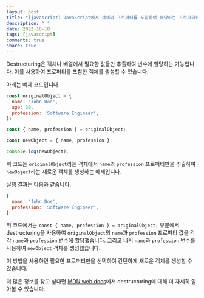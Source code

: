 ```yaml
---
layout: post
title: "[javascript] JavaScript에서 객체의 프로퍼티를 포함하여 해당하는 프로퍼티만 포함한 객체를 생성하는 방법에 대해 알려주세요."
description: " "
date: 2023-10-18
tags: [javascript]
comments: true
share: true
---
```


Destructuring은 객체나 배열에서 필요한 값들만 추출하여 변수에 할당하는 기능입니다. 이를 사용하여 프로퍼티를 포함한 객체를 생성할 수 있습니다.

아래는 예제 코드입니다.

```javascript
const originalObject = {
  name: 'John Doe',
  age: 30,
  profession: 'Software Engineer',
};

const { name, profession } = originalObject;

const newObject = { name, profession };

console.log(newObject);
```

위 코드는 `originalObject`라는 객체에서 `name`과 `profession` 프로퍼티만을 추출하여 `newObject`라는 새로운 객체를 생성하는 예제입니다. 

실행 결과는 다음과 같습니다.

```javascript
{
  name: 'John Doe',
  profession: 'Software Engineer',
}
```

위 코드에서는 `const { name, profession } = originalObject;` 부분에서 destructuring을 사용하여 `originalObject`의 `name`과 `profession` 프로퍼티 값을 각각 `name`과 `profession` 변수에 할당했습니다. 그리고 나서 `name`과 `profession` 변수를 사용하여 `newObject` 객체를 생성했습니다.

이 방법을 사용하면 필요한 프로퍼티만을 선택하여 간단하게 새로운 객체를 생성할 수 있습니다.

더 많은 정보를 찾고 싶다면 [MDN web docs](https://developer.mozilla.org/ko/docs/Web/JavaScript/Reference/Operators/Destructuring_assignment)에서 destructuring에 대해 더 자세히 알아볼 수 있습니다.